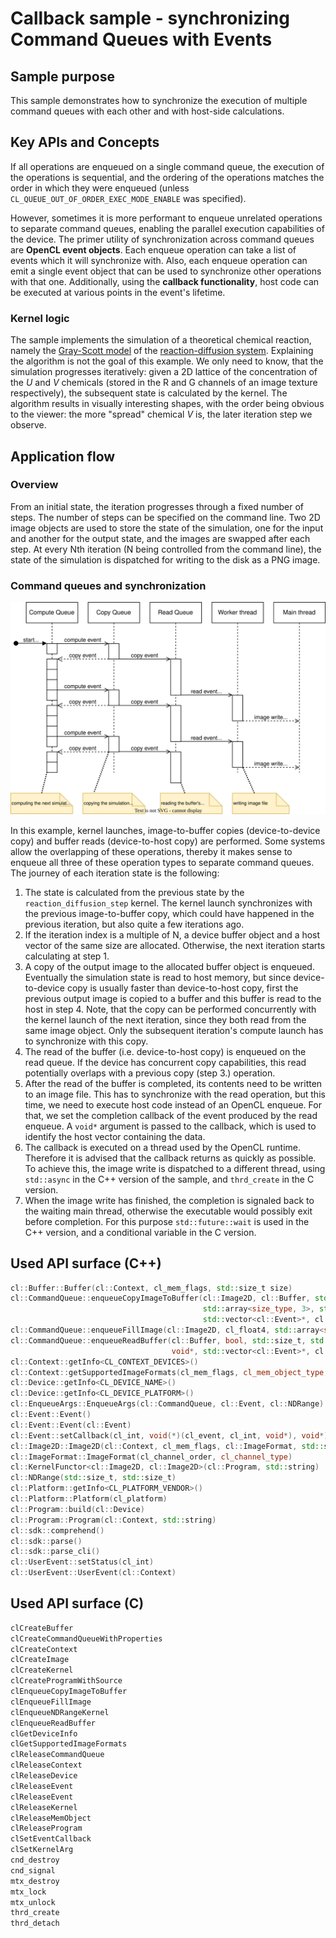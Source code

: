 # Callback sample - synchronizing Command Queues with Events

## Sample purpose

This sample demonstrates how to synchronize the execution of multiple command queues with each other and with host-side calculations.

## Key APIs and Concepts

If all operations are enqueued on a single command queue, the execution of the operations is sequential, and the ordering of the operations matches the order in which they were enqueued (unless `CL_QUEUE_OUT_OF_ORDER_EXEC_MODE_ENABLE` was specified).

However, sometimes it is more performant to enqueue unrelated operations to separate command queues, enabling the parallel execution capabilities of the device. The primer utility of synchronization across command queues are **OpenCL event objects**. Each enqueue operation can take a list of events which it will synchronize with. Also, each enqueue operation can emit a single event object that can be used to synchronize other operations with that one. Additionally, using the **callback functionality**, host code can be executed at various points in the event's lifetime.

### Kernel logic

The sample implements the simulation of a theoretical chemical reaction, namely the [Gray-Scott model](https://groups.csail.mit.edu/mac/projects/amorphous/GrayScott/) of the [reaction-diffusion system](https://en.wikipedia.org/wiki/Reaction%E2%80%93diffusion_system). Explaining the algorithm is not the goal of this example. We only need to know, that the simulation progresses iteratively: given a 2D lattice of the concentration of the $U$ and $V$ chemicals (stored in the R and G channels of an image texture respectively), the subsequent state is calculated by the kernel. The algorithm results in visually interesting shapes, with the order being obvious to the viewer: the more "spread" chemical $V$ is, the later iteration step we observe.

## Application flow

### Overview

From an initial state, the iteration progresses through a fixed number of steps. The number of steps can be specified on the command line. Two 2D image objects are used to store the state of the simulation, one for the input and another for the output state, and the images are swapped after each step. At every Nth iteration (N being controlled from the command line), the state of the simulation is dispatched for writing to the disk as a PNG image.

### Command queues and synchronization

<p align="center">
    <img alt="Sequence diagram of the sample's execution flow" src="callback_sample_sequence.svg"/>
</p>

In this example, kernel launches, image-to-buffer copies (device-to-device copy) and buffer reads (device-to-host copy) are performed. Some systems allow the overlapping of these operations, thereby it makes sense to enqueue all three of these operation types to separate command queues. The journey of each iteration state is the following:

1. The state is calculated from the previous state by the `reaction_diffusion_step` kernel. The kernel launch synchronizes with the previous image-to-buffer copy, which could have happened in the previous iteration, but also quite a few iterations ago.
2. If the iteration index is a multiple of N, a device buffer object and a host vector of the same size are allocated. Otherwise, the next iteration starts calculating at step 1.
3.  A copy of the output image to the allocated buffer object is enqueued. Eventually the simulation state is read to host memory, but since device-to-device copy is usually faster than device-to-host copy, first the previous output image is copied to a buffer and this buffer is read to the host in step 4. Note, that the copy can be performed concurrently with the kernel launch of the next iteration, since they both read from the same image object. Only the subsequent iteration's compute launch has to synchronize with this copy.
4. The read of the buffer (i.e. device-to-host copy) is enqueued on the read queue. If the device has concurrent copy capabilities, this read potentially overlaps with a previous copy (step 3.) operation.
5. After the read of the buffer is completed, its contents need to be written to an image file. This has to synchronize with the read operation, but this time, we need to execute host code instead of an OpenCL enqueue. For that, we set the completion callback of the event produced by the read enqueue. A `void*` argument is passed to the callback, which is used to identify the host vector containing the data. 
6. The callback is executed on a thread used by the OpenCL runtime. Therefore it is advised that the callback returns as quickly as possible. To achieve this, the image write is dispatched to a different thread, using `std::async` in the C++ version of the sample, and `thrd_create` in the C version.
7. When the image write has finished, the completion is signaled back to the waiting main thread, otherwise the executable would possibly exit before completion. For this purpose `std::future::wait` is used in the C++ version, and a conditional variable in the C version.

## Used API surface (C++)

```c++
cl::Buffer::Buffer(cl::Context, cl_mem_flags, std::size_t size)
cl::CommandQueue::enqueueCopyImageToBuffer(cl::Image2D, cl::Buffer, std::array<size_type, 3>,
                                           std::array<size_type, 3>, std::size_t,
                                           std::vector<cl::Event>*, cl::Event*)
cl::CommandQueue::enqueueFillImage(cl::Image2D, cl_float4, std::array<size_type, 3>, std::array<size_type, 3>)
cl::CommandQueue::enqueueReadBuffer(cl::Buffer, bool, std::size_t, std::size_t,
                                    void*, std::vector<cl::Event>*, cl::Event*)
cl::Context::getInfo<CL_CONTEXT_DEVICES>()
cl::Context::getSupportedImageFormats(cl_mem_flags, cl_mem_object_type, std::vector<cl::ImageFormat>*)
cl::Device::getInfo<CL_DEVICE_NAME>()
cl::Device::getInfo<CL_DEVICE_PLATFORM>()
cl::EnqueueArgs::EnqueueArgs(cl::CommandQueue, cl::Event, cl::NDRange)
cl::Event::Event()
cl::Event::Event(cl::Event)
cl::Event::setCallback(cl_int, void(*)(cl_event, cl_int, void*), void*)
cl::Image2D::Image2D(cl::Context, cl_mem_flags, cl::ImageFormat, std::size_t, std::size_t)
cl::ImageFormat::ImageFormat(cl_channel_order, cl_channel_type)
cl::KernelFunctor<cl::Image2D, cl::Image2D>(cl::Program, std::string)
cl::NDRange(std::size_t, std::size_t)
cl::Platform::getInfo<CL_PLATFORM_VENDOR>()
cl::Platform::Platform(cl_platform)
cl::Program::build(cl::Device)
cl::Program::Program(cl::Context, std::string)
cl::sdk::comprehend()
cl::sdk::parse()
cl::sdk::parse_cli()
cl::UserEvent::setStatus(cl_int)
cl::UserEvent::UserEvent(cl::Context)
```

## Used API surface (C)

```c
clCreateBuffer
clCreateCommandQueueWithProperties
clCreateContext
clCreateImage
clCreateKernel
clCreateProgramWithSource
clEnqueueCopyImageToBuffer
clEnqueueFillImage
clEnqueueNDRangeKernel
clEnqueueReadBuffer
clGetDeviceInfo
clGetSupportedImageFormats
clReleaseCommandQueue
clReleaseContext
clReleaseDevice
clReleaseEvent
clReleaseEvent
clReleaseKernel
clReleaseMemObject
clReleaseProgram
clSetEventCallback
clSetKernelArg
cnd_destroy
cnd_signal
mtx_destroy
mtx_lock
mtx_unlock
thrd_create
thrd_detach
```

